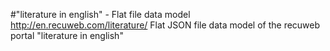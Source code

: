 #"literature in english" - Flat file data model
http://en.recuweb.com/literature/
Flat JSON file data model of the recuweb portal "literature in english"

